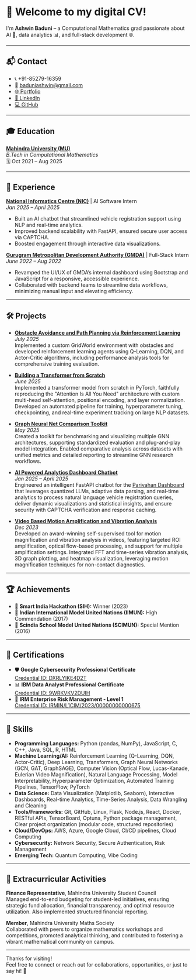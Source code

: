 # 🚀 Welcome to my digital CV!
I'm **Ashwin Baduni** – a Computational Mathematics grad passionate about AI 🤖, data analytics 📊, and full-stack development 🌐.

---

## 📬 Contact

- 📞 +91-85279-16359  
- 📧 baduniashwin@gmail.com
- [🌐 Portfolio](https://ashwin-baduni.github.io/)  
- [🔗 LinkedIn](https://www.linkedin.com/in/ashwinbaduni/)  
- [💻 GitHub](https://github.com/Ashwin-Baduni)

---

## 🎓 Education

**[Mahindra University (MU)](https://www.mahindrauniversity.edu.in/)**  
_B.Tech in Computational Mathematics_  
🗓️ Oct 2021 – Aug 2025

---

## 💼 Experience

**[National Informatics Centre (NIC)](https://www.nic.in/)** | AI Software Intern  
*Jan 2025 – April 2025*  
- Built an AI chatbot that streamlined vehicle registration support using NLP and real-time analytics.
- Improved backend scalability with FastAPI, ensured secure user access via CAPTCHA.
- Boosted engagement through interactive data visualizations.

**[Gurugram Metropolitan Development Authority (GMDA)](https://www.gmda.gov.in/)** | Full-Stack Intern  
*June 2022 – Aug 2022*  
- Revamped the UI/UX of GMDA’s internal dashboard using Bootstrap and JavaScript for a responsive, accessible experience.
- Collaborated with backend teams to streamline data workflows, minimizing manual input and elevating efficiency.

---

## 🛠️ Projects

- **[Obstacle Avoidance and Path Planning via Reinforcement Learning](https://github.com/Ashwin-Baduni/Obstacle-Avoidance-and-Path-Planning-via-Reinforcement-Learning)**  
  *July 2025*  
  Implemented a custom GridWorld environment with obstacles and developed reinforcement learning agents using Q-Learning, DQN, and Actor-Critic algorithms, including performance analysis tools for comprehensive training evaluation.

- **[Building a Transformer from Scratch](https://github.com/Ashwin-Baduni/adaptive-transformer-trainer-automated)**  
  *June 2025*  
  Implemented a transformer model from scratch in PyTorch, faithfully reproducing the "Attention Is All You Need" architecture with custom multi-head self-attention, positional encoding, and layer normalization. Developed an automated pipeline for training, hyperparameter tuning, checkpointing, and real-time experiment tracking on large NLP datasets.

- **[Graph Neural Net Comparison Toolkit](https://github.com/Ashwin-Baduni/enhanced-gnn-model-comparison-toolkit)**  
  *May 2025*  
  Created a toolkit for benchmarking and visualizing multiple GNN architectures, supporting standardized evaluation and plug-and-play model integration. Enabled comparative analysis across datasets with unified metrics and detailed reporting to streamline GNN research workflows.

- **[AI Powered Analytics Dashboard Chatbot](https://github.com/Ashwin-Baduni/AI-Powered_Analytics_Dashboard_Chatbot)**  
  *Jan 2025 – April 2025*  
  Engineered an intelligent FastAPI chatbot for the [Parivahan Dashboard](https://analytics.parivahan.gov.in/analytics/publicdashboard/vahan?lang=en) that leverages quantized LLMs, adaptive data parsing, and real-time analytics to process natural language vehicle registration queries, deliver dynamic visualizations and statistical insights, and ensure security with CAPTCHA verification and response caching.

- **[Video Based Motion Amplification and Vibration Analysis](https://github.com/Ashwin-Baduni/Video-Based_Motion_Amplification_and_Vibration_Analysis)**  
  *Dec 2023*  
  Developed an award-winning self-supervised tool for motion magnification and vibration analysis in videos, featuring targeted ROI amplification, optical flow-based processing, and support for multiple amplification settings. Integrated FFT and time-series vibration analysis, 3D graph plotting, and heatmap visualization, leveraging motion magnification techniques for non-contact diagnostics.

---

## 🏆 Achievements

- 🥇 **Smart India Hackathon (SIH):** Winner (2023)
- 🥈 **Indian International Model United Nations (IIMUN):** High Commendation (2017)
- 🥉 **Scindia School Model United Nations (SCIMUN):** Special Mention (2016)

---

## 📜 Certifications

- 🛡️ **Google Cybersecurity Professional Certificate**  
  [Credential ID: DXRLYIKE4D2T](https://www.coursera.org/account/accomplishments/professional-cert/certificate/DXRLYIKE4D2T)
- 📊 **IBM Data Analyst Professional Certificate**  
  [Credential ID: 9WRKVKV2DUIH](https://www.coursera.org/account/accomplishments/professional-cert/certificate/9WRKVKV2DUIH)
- 🏦 **IRM Enterprise Risk Management - Level 1**  
  [Credential ID: IRMIN/L1CIM/2023/00000000000675](https://www.theirmindia.org/)

---

## 🧠 Skills

- **Programming Languages:** Python (pandas, NumPy), JavaScript, C, C++, Java, SQL, R, HTML
- **Machine Learning/AI:** Reinforcement Learning (Q-Learning, DQN, Actor-Critic), Deep Learning, Transformers, Graph Neural Networks (GCN, GAT, GraphSAGE), Computer Vision (Optical Flow, Lucas-Kanade, Eulerian Video Magnification), Natural Language Processing, Model Interpretability, Hyperparameter Optimization, Automated Training Pipelines, TensorFlow, PyTorch
- **Data Science:** Data Visualization (Matplotlib, Seaborn), Interactive Dashboards, Real-time Analytics, Time-Series Analysis, Data Wrangling and Cleaning
- **Tools/Frameworks:** Git, GitHub, Linux, Flask, Node.js, React, Docker, RESTful APIs, TensorBoard, Optuna, Python package management, Clear project organization (modular code, structured repositories)
- **Cloud/DevOps:** AWS, Azure, Google Cloud, CI/CD pipelines, Cloud Computing
- **Cybersecurity:** Network Security, Secure Authentication, Risk Management
- **Emerging Tech:** Quantum Computing, Vibe Coding

---

## 🌱 Extracurricular Activities

**Finance Representative**, Mahindra University Student Council  
Managed end-to-end budgeting for student-led initiatives, ensuring strategic fund allocation, financial transparency, and optimal resource utilization. Also implemented structured financial reporting.

**Member**, Mahindra University Maths Society  
Collaborated with peers to organize mathematics workshops and competitions, promoted analytical thinking, and contributed to fostering a vibrant mathematical community on campus.

---

Thanks for visiting!  
Feel free to connect or reach out for collaborations, opportunities, or just to say hi! 👋
